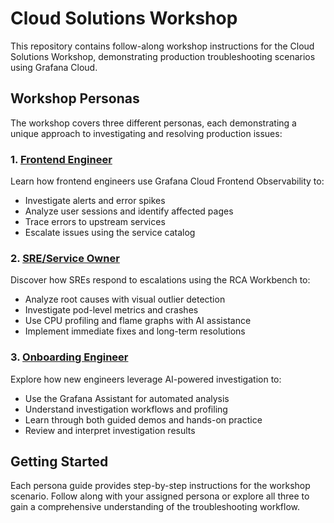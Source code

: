 # Cloud Solutions Workshop

This repository contains follow-along workshop instructions for the Cloud Solutions Workshop, demonstrating production troubleshooting scenarios using Grafana Cloud.

## Workshop Personas

The workshop covers three different personas, each demonstrating a unique approach to investigating and resolving production issues:

### 1. [Frontend Engineer](./frontend-engineer-persona.md)
Learn how frontend engineers use Grafana Cloud Frontend Observability to:
- Investigate alerts and error spikes
- Analyze user sessions and identify affected pages
- Trace errors to upstream services
- Escalate issues using the service catalog

### 2. [SRE/Service Owner](./sre-service-owner-persona.md)
Discover how SREs respond to escalations using the RCA Workbench to:
- Analyze root causes with visual outlier detection
- Investigate pod-level metrics and crashes
- Use CPU profiling and flame graphs with AI assistance
- Implement immediate fixes and long-term resolutions

### 3. [Onboarding Engineer](./onboarding-engineer-persona.md)
Explore how new engineers leverage AI-powered investigation to:
- Use the Grafana Assistant for automated analysis
- Understand investigation workflows and profiling
- Learn through both guided demos and hands-on practice
- Review and interpret investigation results

## Getting Started

Each persona guide provides step-by-step instructions for the workshop scenario. Follow along with your assigned persona or explore all three to gain a comprehensive understanding of the troubleshooting workflow.